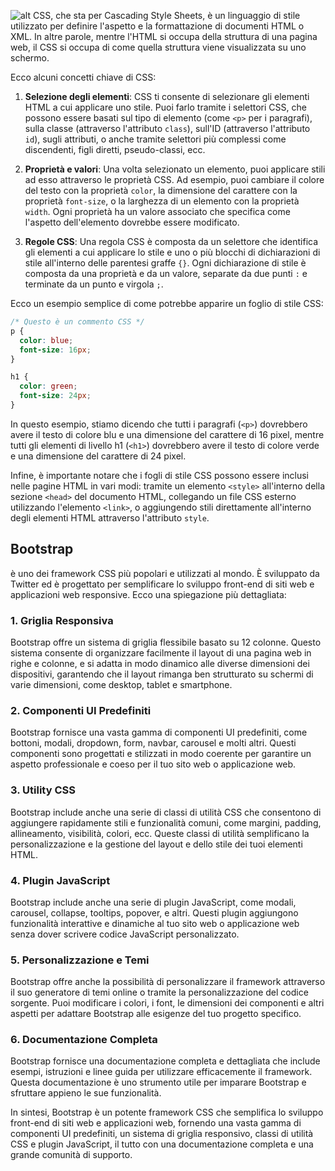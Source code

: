 ![alt](https://i.ibb.co/5TL11H8/css.png)
CSS, che sta per Cascading Style Sheets, è un linguaggio di stile utilizzato per definire l'aspetto e la formattazione di documenti HTML o XML. In altre parole, mentre l'HTML si occupa della struttura di una pagina web, il CSS si occupa di come quella struttura viene visualizzata su uno schermo.

Ecco alcuni concetti chiave di CSS:

1. **Selezione degli elementi**: CSS ti consente di selezionare gli elementi HTML a cui applicare uno stile. Puoi farlo tramite i selettori CSS, che possono essere basati sul tipo di elemento (come `<p>` per i paragrafi), sulla classe (attraverso l'attributo `class`), sull'ID (attraverso l'attributo `id`), sugli attributi, o anche tramite selettori più complessi come discendenti, figli diretti, pseudo-classi, ecc.

2. **Proprietà e valori**: Una volta selezionato un elemento, puoi applicare stili ad esso attraverso le proprietà CSS. Ad esempio, puoi cambiare il colore del testo con la proprietà `color`, la dimensione del carattere con la proprietà `font-size`, o la larghezza di un elemento con la proprietà `width`. Ogni proprietà ha un valore associato che specifica come l'aspetto dell'elemento dovrebbe essere modificato.

3. **Regole CSS**: Una regola CSS è composta da un selettore che identifica gli elementi a cui applicare lo stile e uno o più blocchi di dichiarazioni di stile all'interno delle parentesi graffe `{}`. Ogni dichiarazione di stile è composta da una proprietà e da un valore, separate da due punti `:` e terminate da un punto e virgola `;`.

Ecco un esempio semplice di come potrebbe apparire un foglio di stile CSS:

```css
/* Questo è un commento CSS */
p {
  color: blue;
  font-size: 16px;
}

h1 {
  color: green;
  font-size: 24px;
}
```

In questo esempio, stiamo dicendo che tutti i paragrafi (`<p>`) dovrebbero avere il testo di colore blu e una dimensione del carattere di 16 pixel, mentre tutti gli elementi di livello h1 (`<h1>`) dovrebbero avere il testo di colore verde e una dimensione del carattere di 24 pixel.

Infine, è importante notare che i fogli di stile CSS possono essere inclusi nelle pagine HTML in vari modi: tramite un elemento `<style>` all'interno della sezione `<head>` del documento HTML, collegando un file CSS esterno utilizzando l'elemento `<link>`, o aggiungendo stili direttamente all'interno degli elementi HTML attraverso l'attributo `style`.

## Bootstrap

è uno dei framework CSS più popolari e utilizzati al mondo. È sviluppato da Twitter ed è progettato per semplificare lo sviluppo front-end di siti web e applicazioni web responsive. Ecco una spiegazione più dettagliata:

### 1. **Griglia Responsiva**

Bootstrap offre un sistema di griglia flessibile basato su 12 colonne. Questo sistema consente di organizzare facilmente il layout di una pagina web in righe e colonne, e si adatta in modo dinamico alle diverse dimensioni dei dispositivi, garantendo che il layout rimanga ben strutturato su schermi di varie dimensioni, come desktop, tablet e smartphone.

### 2. **Componenti UI Predefiniti**

Bootstrap fornisce una vasta gamma di componenti UI predefiniti, come bottoni, modali, dropdown, form, navbar, carousel e molti altri. Questi componenti sono progettati e stilizzati in modo coerente per garantire un aspetto professionale e coeso per il tuo sito web o applicazione web.

### 3. **Utility CSS**

Bootstrap include anche una serie di classi di utilità CSS che consentono di aggiungere rapidamente stili e funzionalità comuni, come margini, padding, allineamento, visibilità, colori, ecc. Queste classi di utilità semplificano la personalizzazione e la gestione del layout e dello stile dei tuoi elementi HTML.

### 4. **Plugin JavaScript**

Bootstrap include anche una serie di plugin JavaScript, come modali, carousel, collapse, tooltips, popover, e altri. Questi plugin aggiungono funzionalità interattive e dinamiche al tuo sito web o applicazione web senza dover scrivere codice JavaScript personalizzato.

### 5. **Personalizzazione e Temi**

Bootstrap offre anche la possibilità di personalizzare il framework attraverso il suo generatore di temi online o tramite la personalizzazione del codice sorgente. Puoi modificare i colori, i font, le dimensioni dei componenti e altri aspetti per adattare Bootstrap alle esigenze del tuo progetto specifico.

### 6. **Documentazione Completa**

Bootstrap fornisce una documentazione completa e dettagliata che include esempi, istruzioni e linee guida per utilizzare efficacemente il framework. Questa documentazione è uno strumento utile per imparare Bootstrap e sfruttare appieno le sue funzionalità.

In sintesi, Bootstrap è un potente framework CSS che semplifica lo sviluppo front-end di siti web e applicazioni web, fornendo una vasta gamma di componenti UI predefiniti, un sistema di griglia responsivo, classi di utilità CSS e plugin JavaScript, il tutto con una documentazione completa e una grande comunità di supporto.

